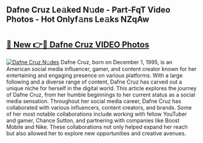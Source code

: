 ## Dafne Cruz Le𝚊ked N𝚞de - Part-FqT Video Photos - Hot Onlyf𝚊ns Le𝚊ks NZqAw

# <h2><a href="http://ab63063.deff.icu/?id=Dafne+Cruz">🔗 New 👉🔴 Dafne Cruz VIDEO Photos</a></h2>

[![Dafne Cruz N𝚞des](https://i.imgur.com/rIISA9y.gif)](http://ab63063.deff.icu/?id=Dafne+Cruz)
Dafne Cruz, born on December 1, 1995, is an American social media influencer, gamer, and content creator known for her entertaining and engaging presence on various platforms. With a large following and a diverse range of content, Dafne Cruz has carved out a unique niche for herself in the digital world. This article explores the journey of Dafne Cruz, from her humble beginnings to her current status as a social media sensation. Throughout her social media career, Dafne Cruz has collaborated with various influencers, content creators, and brands. Some of her most notable collaborations include working with fellow YouTuber and gamer, Chance Sutton, and partnering with companies like Boost Mobile and Nike. These collaborations not only helped expand her reach but also allowed her to explore new opportunities and creative avenues.
